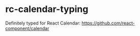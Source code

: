 # rc-calendar-typing
Definitely typed for React Calendar: https://github.com/react-component/calendar
